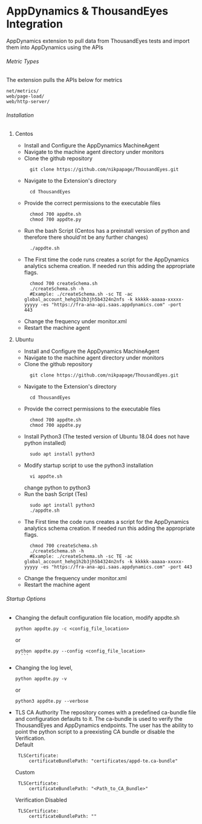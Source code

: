# AppDynamics & ThousandEyes Integration
AppDynamics extension to pull data from ThousandEyes tests and import them into AppDynamics using the APIs

###### Metric Types
The extension pulls the APIs below for metrics
```
net/metrics/
web/page-load/
web/http-server/
```


###### Installation

1. Centos
    - Install and Configure the AppDynamics MachineAgent
    - Navigate to the machine agent directory under monitors
    - Clone the github repository
      ```
        git clone https://github.com/nikpapage/ThousandEyes.git
      ```
    - Navigate to the Extension's directory
      ```
        cd ThousandEyes
      ```
    - Provide the correct permissions to the executable files
      ```
        chmod 700 appdte.sh 
        chmod 700 appdte.py
      ```
    - Run the bash Script (Centos has a preinstall version of python and therefore there should'nt be any further changes)
      ```
        ./appdte.sh
      ```
    - The First time the code runs creates a script for the AppDynamics analytics schema creation. If needed run this adding the appropriate flags.
      ```
        chmod 700 createSchema.sh
        ./createSchema.sh -h 
        #Example: ./createSchema.sh -sc TE -ac global_account_hehg1h2b3jh5b4324n2nfs -k kkkkk-aaaaa-xxxxx-yyyyy -es "https://fra-ana-api.saas.appdynamics.com" -port          443
      ```
    - Change the frequency under monitor.xml
    - Restart the machine agent
    
2. Ubuntu
    - Install and Configure the AppDynamics MachineAgent
    - Navigate to the machine agent directory under monitors
    - Clone the github repository
      ```
        git clone https://github.com/nikpapage/ThousandEyes.git
      ```
    - Navigate to the Extension's directory
      ```
        cd ThousandEyes
      ```
    - Provide the correct permissions to the executable files
      ```
        chmod 700 appdte.sh 
        chmod 700 appdte.py
      ```
    - Install Python3 (The tested version of Ubuntu 18.04 does not have python installed)
      ```
        sudo apt install python3
      ```
    - Modify startup script to use the python3 installation
      ```
        vi appdte.sh
      ```
        change python to python3
    - Run the bash Script (Tes)
      ```
        sudo apt install python3
        ./appdte.sh
      ```
    - The First time the code runs creates a script for the AppDynamics analytics schema creation. If needed run this adding the appropriate flags.
      ```
        chmod 700 createSchema.sh
        ./createSchema.sh -h 
        #Example: ./createSchema.sh -sc TE -ac global_account_hehg1h2b3jh5b4324n2nfs -k kkkkk-aaaaa-xxxxx-yyyyy -es "https://fra-ana-api.saas.appdynamics.com" -port 443
      ```
    - Change the frequency under monitor.xml
    - Restart the machine agent
  
  
###### Startup Options
   - Changing the default configuration file location, modify appdte.sh 
       ```
       python appdte.py -c <config_file_location>
       ```
       or
       ```
       python appdte.py --config <config_file_location>
         ```
   - Changing the log level, 
       ```
       python appdte.py -v
       ```
       or
       ```
       python3 appdte.py --verbose
       ```
  - TLS CA Authority
      The repository comes with a predefined ca-bundle file and configuration defaults to it. The ca-bundle is used to verify the ThousandEyes and AppDynamics         endpoints. The user has the ability to point the python script to a preexisting CA bundle or disable the Verification.     
      Default
       ```
        TLSCertificate:
            certificateBundlePath: "certificates/appd-te.ca-bundle"
       ```
      Custom
       ```
        TLSCertificate:
            certificateBundlePath: "<Path_to_CA_Bundle>"
       ```
      Verification Disabled
       ```
        TLSCertificate:
            certificateBundlePath: ""
       ```
